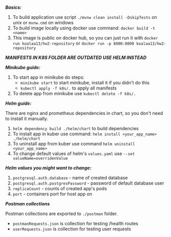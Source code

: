 ***Basics:***
1) To build application use script ```./mvnw clean install -DskipTests``` on unix or ```mvnw.cmd``` on windows
2) To build image locally using docker use command: ```docker build -t <name>```
3) This image is public on docker hub, so you can just run it with ```docker run koalaa13/hw2-repository``` or ```docker run -p 8000:8000 koalaa13/hw2-repository```

***MANIFESTS IN K8S FOLDER ARE OUTDATED USE HELM INSTEAD***

***Minikube guide:*** 
1) To start app in minikube do steps:
   * ```minikube start``` to start minikube, install it if you didn't do this
   * ```kubectl apply -f k8s/.``` to apply all manifests
2) To delete app from minikube use ```kubectl delete -f k8s/.```

***Helm guide:***

There are nginx and prometheus dependencies in chart, so you don't need to install it manually.
1) ```helm dependency build ./helm/chart``` to build dependencies
2) To install app in kuber use command: ```helm install <your_app_name> ./helm/chart```
3) To uninstall app from kuber use command ```helm uninstall <your_app_name>```
4) To change default values of helm's ```values.yaml``` use ```--set valueName=overridenValue```

***Helm values you might want to change:***
1) ```postgresql.auth.database``` - name of created database
2) ```postgresql.auth.postgresPassword``` - password of default database user
3) ```replicaCount``` - counts of created app's pods 
4) ```port``` - containers port for host app on

***Postman collections***

Postman collections are exported to ```./postman``` folder.
* ```postmanRequests.json``` is collection for testing /health routes
* ```userRequests.json``` is collection for testing user requests